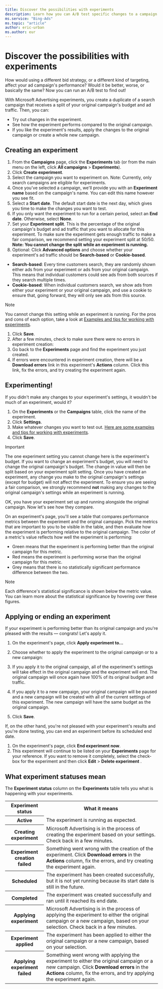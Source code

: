 ```yaml
---
title: Discover the possibilities with experiments
description: Learn how you can A/B test specific changes to a campaign and come up with the recipe for success!
ms.service: "Bing-Ads"
ms.topic: "article"
author: eric-urban
ms.author: eur
---
```


# Discover the possibilities with experiments

How would using a different bid strategy, or a different kind of targeting, affect your ad campaign's performance? Would it be better, worse, or basically the same? Now you can run an A/B test to find out!

With Microsoft Advertising experiments, you create a duplicate of a search campaign that receives a split of your original campaign's budget and ad traffic. Then, you can:

- Try out changes in the experiment.
- See how the experiment performs compared to the original campaign.
- If you like the experiment's results, apply the changes to the original campaign or create a whole new campaign.

## Creating an experiment
1. From the **Campaigns** page, click the **Experiments** tab (or from the main menu on the left, click **All campaigns**&nbsp;&gt;&nbsp;**Experiments**).
1. Click **Create experiment**.
1. Select the campaign you want to experiment on. Note: Currently, only search campaigns are eligible for experiments.
1. Once you've selected a campaign, we'll provide you with an **Experiment name** based on the campaign's name. You can edit this name however you see fit.
1. Select a **Start date**. The default start date is the next day, which gives you time to make the changes you want to test.
1. If you only want the experiment to run for a certain period, select an **End date**. Otherwise, select **None**.
1. Set your **Experiment split**. This is the percentage of the original campaign's budget and ad traffic that you want to allocate for this experiment. To make sure the experiment gets enough traffic to make a fair comparison, we recommend setting your experiment split at 50/50.  			**Note: You cannot change the split while an experiment is running.**
1. Optional: Click **Advanced options** and choose whether your experiment's ad traffic should be **Search-based** or **Cookie-based**.
  - **Search-based**: Every time customers search, they are randomly shown either ads from your experiment or ads from your original campaign. This means that individual customers could see ads from both sources if they search multiple times.
  - **Cookie-based**: When individual customers search, we show ads from either your experiment or your original campaign, and use a cookie to ensure that, going forward, they will only see ads from this source.

> [!NOTE]
> You cannot change this setting while an experiment is running. For the pros and cons of each option, take a look at [Examples and tips for working with experiments](./hlp_BA_CONC_Experiments_BestPractices.md).

1. Click **Save**.
1. After a few minutes, check to make sure there were no errors in experiment creation:
  1. Go back to the **Experiments** page and find the experiment you just created.
  1. If errors were encountered in experiment creation, there will be a **Download errors** link in this experiment's **Actions** column. Click this link, fix the errors, and try creating the experiment again.

## Experimenting!
If you didn't make any changes to your experiment's settings, it wouldn't be much of an experiment, would it?

1. On the **Experiments** or the **Campaigns** table, click the name of the experiment.
1. Click **Settings**.
1. Make whatever changes you want to test out. [Here are some examples and tips for working with experiments](./hlp_BA_CONC_Experiments_BestPractices.md).
1. Click **Save**.

> [!IMPORTANT]
> The one experiment setting you cannot change here is the experiment's budget. If you want to change an experiment's budget, you will need to change the original campaign's budget. The change in value will then be split based on your experiment split setting.
> Once you have created an experiment, any change you make to the original campaign's settings (except for budget) will not affect the experiment. To ensure you are seeing a fair comparison, we strongly recommend **not** making any changes to the original campaign's settings while an experiment is running.

OK, you have your experiment set up and running alongside the original campaign. Now let's see how they compare.

On an experiment's page, you'll see a table that compares performance metrics between the experiment and the original campaign. Pick the metrics that are important to you to be visible in the table, and then evaluate how the experiment is performing relative to the original campaign. The color of a metric's value reflects how well the experiment is performing:

- Green means that the experiment is performing better than the original campaign for this metric.
- Red means the experiment is performing worse than the original campaign for this metric.
- Grey means that there is no statistically significant performance difference between the two.

> [!NOTE]
> Each difference's statistical significance is shown below the metric value. You can learn more about the statistical significance by hovering over these figures.

## Applying or ending an experiment
If your experiment is performing better than its original campaign and you're pleased with the results — congrats! Let's apply it.

1. On the experiment's page, click **Apply experiment to...**
1. Choose whether to apply the experiment to the original campaign or to a new campaign:
  1. If you apply it to the original campaign, all of the experiment's settings will take effect in the original campaign and the experiment will end. The original campaign will once again have 100% of its original budget and traffic.
  1. If you apply it to a new campaign, your original campaign will be paused and a new campaign will be created with all of the current settings of this experiment. The new campaign will have the same budget as the original campaign.

1. Click **Save**.

If, on the other hand, you're not pleased with your experiment's results and you're done testing, you can end an experiment before its scheduled end date.

1. On the experiment's page, click **End experiment now**.
1. This experiment will continue to be listed on your **Experiments** page for your reference. If you want to remove it completely, select the check-box for the experiment and then click **Edit**&nbsp;&gt;&nbsp;**Delete experiment** .

## What experiment statuses mean
The **Experiment status** column on the **Experiments** table tells you what is happening with your experiments.
<table type="type1">
  <tr>
    <th scope="col">Experiment status</th>
    <th scope="col">What it means</th>
  </tr>
  <tr>
    <th scope="row">Active</th>
    <td>The experiment is running as expected.</td>
  </tr>
  <tr>
    <th scope="row">Creating experiment</th>
    <td>Microsoft Advertising is in the process of creating the experiment based on your settings. Check back in a few minutes.</td>
  </tr>
  <tr>
    <th scope="row">Experiment creation failed</th>
    <td>Something went wrong with the creation of the experiment. Click <strong>Download errors</strong> in the <strong>Actions</strong> column, fix the errors, and try creating the experiment again.</td>
  </tr>
  <tr>
    <th scope="row">Scheduled</th>
    <td>The experiment has been created successfully, but it is not yet running because its start date is still in the future.</td>
  </tr>
  <tr>
    <th scope="row">Completed</th>
    <td>The experiment was created successfully and ran until it reached its end date.</td>
  </tr>
  <tr>
    <th scope="row">Applying experiment</th>
    <td>Microsoft Advertising is in the process of applying the experiment to either the original campaign or a new campaign, based on your selection. Check back in a few minutes.</td>
  </tr>
  <tr>
    <th scope="row">Experiment applied</th>
    <td>The experiment has been applied to either the original campaign or a new campaign, based on your selection.</td>
  </tr>
  <tr>
    <th scope="row">Applying experiment failed</th>
    <td>Something went wrong with applying the experiment to either the original campaign or a new campaign. Click <strong>Download errors</strong> in the <strong>Actions</strong> column, fix the errors, and try applying the experiment again.</td>
  </tr>
</table>


